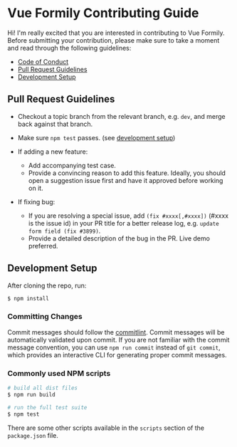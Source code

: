 # Vue Formily Contributing Guide

Hi! I'm really excited that you are interested in contributing to Vue Formily. Before submitting your contribution, please make sure to take a moment and read through the following guidelines:

- [Code of Conduct](./CODE_OF_CONDUCT.md)
- [Pull Request Guidelines](#pull-request-guidelines)
- [Development Setup](#development-setup)

## Pull Request Guidelines

- Checkout a topic branch from the relevant branch, e.g. `dev`, and merge back against that branch.

- Make sure `npm test` passes. (see [development setup](#development-setup))

- If adding a new feature:
  - Add accompanying test case.
  - Provide a convincing reason to add this feature. Ideally, you should open a suggestion issue first and have it approved before working on it.

- If fixing bug:
  - If you are resolving a special issue, add `(fix #xxxx[,#xxxx])` (#xxxx is the issue id) in your PR title for a better release log, e.g. `update form field (fix #3899)`.
  - Provide a detailed description of the bug in the PR. Live demo preferred.

## Development Setup

After cloning the repo, run:

``` bash
$ npm install
```

### Committing Changes

Commit messages should follow the [commitlint](https://github.com/conventional-changelog/commitlint). Commit messages will be automatically validated upon commit. If you are not familiar with the commit message convention, you can use `npm run commit` instead of `git commit`, which provides an interactive CLI for generating proper commit messages.

### Commonly used NPM scripts

``` bash
# build all dist files
$ npm run build

# run the full test suite
$ npm test
```

There are some other scripts available in the `scripts` section of the `package.json` file.

